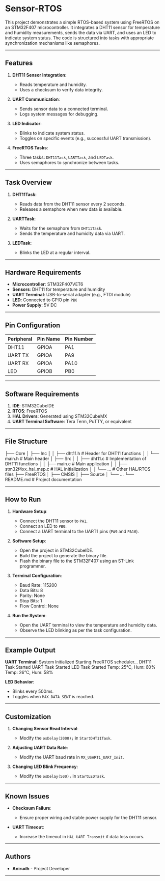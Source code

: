 # Sensor-RTOS

This project demonstrates a simple RTOS-based system using FreeRTOS on an STM32F407 microcontroller. It integrates a DHT11 sensor for temperature and humidity measurements, sends the data via UART, and uses an LED to indicate system status. The code is structured into tasks with appropriate synchronization mechanisms like semaphores.

---

## Features
1. **DHT11 Sensor Integration**:
   - Reads temperature and humidity.
   - Uses a checksum to verify data integrity.

2. **UART Communication**:
   - Sends sensor data to a connected terminal.
   - Logs system messages for debugging.

3. **LED Indicator**:
   - Blinks to indicate system status.
   - Toggles on specific events (e.g., successful UART transmission).

4. **FreeRTOS Tasks**:
   - Three tasks: `DHT11Task`, `UARTTask`, and `LEDTask`.
   - Uses semaphores to synchronize between tasks.

---

## Task Overview
1. **DHT11Task**:
   - Reads data from the DHT11 sensor every 2 seconds.
   - Releases a semaphore when new data is available.

2. **UARTTask**:
   - Waits for the semaphore from `DHT11Task`.
   - Sends the temperature and humidity data via UART.

3. **LEDTask**:
   - Blinks the LED at a regular interval.

---

## Hardware Requirements
- **Microcontroller**: STM32F407VET6
- **Sensors**: DHT11 for temperature and humidity
- **UART Terminal**: USB-to-serial adapter (e.g., FTDI module)
- **LED**: Connected to GPIO pin `PB0`
- **Power Supply**: 5V DC

---

## Pin Configuration
| Peripheral | Pin Name | Pin Number |
|------------|----------|------------|
| DHT11      | GPIOA    | PA1        |
| UART TX    | GPIOA    | PA9        |
| UART RX    | GPIOA    | PA10       |
| LED        | GPIOB    | PB0        |

---

## Software Requirements
1. **IDE**: STM32CubeIDE
2. **RTOS**: FreeRTOS
3. **HAL Drivers**: Generated using STM32CubeMX
4. **UART Terminal Software**: Tera Term, PuTTY, or equivalent

---

## File Structure
├── Core
│ ├── Inc
│ │ ├── dht11.h # Header for DHT11 functions
│ │ └── main.h # Main header
│ ├── Src
│ │ ├── dht11.c # Implementation of DHT11 functions
│ │ ├── main.c # Main application
│ │ ├── stm32f4xx_hal_msp.c # HAL initialization
│ │ └── ... # Other HAL/RTOS files
├── FreeRTOS
│ ├── CMSIS
│ ├── Source
│ └── ...
└── README.md # Project documentation


---

## How to Run
1. **Hardware Setup**:
   - Connect the DHT11 sensor to `PA1`.
   - Connect an LED to `PB0`.
   - Connect a UART terminal to the UART1 pins (`PA9` and `PA10`).

2. **Software Setup**:
   - Open the project in STM32CubeIDE.
   - Build the project to generate the binary file.
   - Flash the binary file to the STM32F407 using an ST-Link programmer.

3. **Terminal Configuration**:
   - Baud Rate: 115200
   - Data Bits: 8
   - Parity: None
   - Stop Bits: 1
   - Flow Control: None

4. **Run the System**:
   - Open the UART terminal to view the temperature and humidity data.
   - Observe the LED blinking as per the task configuration.

---

## Example Output
**UART Terminal**:
System Initialized
Starting FreeRTOS scheduler...
DHT11 Task Started
UART Task Started
LED Task Started
Temp: 25°C, Hum: 60%
Temp: 26°C, Hum: 58%

**LED Behavior**:
- Blinks every 500ms.
- Toggles when `MAX_DATA_SENT` is reached.

---

## Customization
1. **Changing Sensor Read Interval**:
   - Modify the `osDelay(2000);` in `StartDHT11Task`.

2. **Adjusting UART Data Rate**:
   - Modify the UART baud rate in `MX_USART1_UART_Init`.

3. **Changing LED Blink Frequency**:
   - Modify the `osDelay(500);` in `StartLEDTask`.

---

## Known Issues
- **Checksum Failure**:
  - Ensure proper wiring and stable power supply for the DHT11 sensor.

- **UART Timeout**:
  - Increase the timeout in `HAL_UART_Transmit` if data loss occurs.

---

## Authors
- **Anirudh** - Project Developer

---


